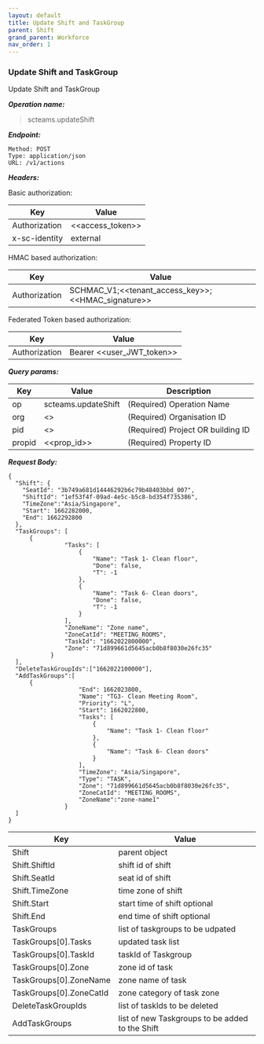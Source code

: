 ```yaml
---
layout: default
title: Update Shift and TaskGroup
parent: Shift
grand_parent: Workforce
nav_order: 1
---
```



### Update Shift and TaskGroup

Update Shift and TaskGroup

***Operation name:***

> scteams.updateShift

***Endpoint:***

```
Method: POST
Type: application/json
URL: /v1/actions
```

***Headers:***

Basic authorization:

|Key|Value|
|---|---|
|Authorization|<<access_token>>|
|x-sc-identity|external|

HMAC based authorization:

|Key|Value|
|---|---|
|Authorization|SCHMAC_V1;<<tenant_access_key>>;<<HMAC_signature>>|

Federated Token based authorization:

|Key|Value|
|---|---|
|Authorization|Bearer <<user_JWT_token>>|

***Query params:***

| Key | Value | Description |
| --- | ------|-------------|
| op | scteams.updateShift | (Required) Operation Name |
| org | <<org>> | (Required) Organisation ID |
| pid | <<pid>> | (Required) Project OR building ID |
| propid | <<prop_id>> | (Required) Property ID |


***Request Body:***

```
{
  "Shift": {
    "SeatId": "3b749a681d14446292b6c79b48403bbd_007",
    "ShiftId": "1ef53f4f-09ad-4e5c-b5c8-bd354f735386",
    "TimeZone":"Asia/Singapore",
    "Start": 1662282000,
    "End": 1662292800
  },
  "TaskGroups": [
      {
                "Tasks": [
                    {
                        "Name": "Task 1- Clean floor",
                        "Done": false,
                        "T": -1
                    },
                    {
                        "Name": "Task 6- Clean doors",
                        "Done": false,
                        "T": -1
                    }
                ],
                "ZoneName": "Zone name",
                "ZoneCatId": "MEETING_ROOMS",
                "TaskId": "1662022800000",
                "Zone": "71d899661d5645acb0b8f8030e26fc35"
            }
  ],
  "DeleteTaskGroupIds":["1662022100000"],
  "AddTaskGroups":[
      {
                    "End": 1662023800,
                    "Name": "TG3- Clean Meeting Room",
                    "Priority": "L",
                    "Start": 1662022800,
                    "Tasks": [
                        {
                            "Name": "Task 1- Clean floor"
                        },
                        {
                            "Name": "Task 6- Clean doors"
                        }
                    ],
                    "TimeZone": "Asia/Singapore",
                    "Type": "TASK",
                    "Zone": "71d899661d5645acb0b8f8030e26fc35",
                    "ZoneCatId": "MEETING_ROOMS",
                    "ZoneName":"zone-name1"
                }
  ]
}
```

|Key|Value|
|---|---|
|Shift|parent object|
|Shift.ShiftId|shift id of shift|
|Shift.SeatId|seat id of shift|
|Shift.TimeZone|time zone of shift|
|Shift.Start|start time of shift optional |
|Shift.End|end time of shift optional|
|TaskGroups|list of taskgroups to be udpated|
|TaskGroups[0].Tasks|updated task list|
|TaskGroups[0].TaskId|taskId of Taskgroup|
|TaskGroups[0].Zone|zone id of task|
|TaskGroups[0].ZoneName|zone name of task|
|TaskGroups[0].ZoneCatId|zone category of task zone|
|DeleteTaskGroupIds|list of taskIds to be deleted|
|AddTaskGroups|list of new Taskgroups to be added to the Shift|
